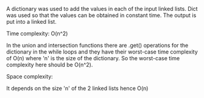A dictionary was used to add the values in each of the input linked lists. Dict was used so that the values can be obtained in constant time.
The output is put into a linked list.

Time complexity: O(n^2)

In the union and intersection functions there are .get() operations for the dictionary in the while loops and they have their worst-case time complexity of O(n) where 'n' is the size of the dictionary. So the worst-case time complexity here should be O(n^2).

Space complexity:

It depends on the size 'n' of the 2 linked lists hence O(n)
